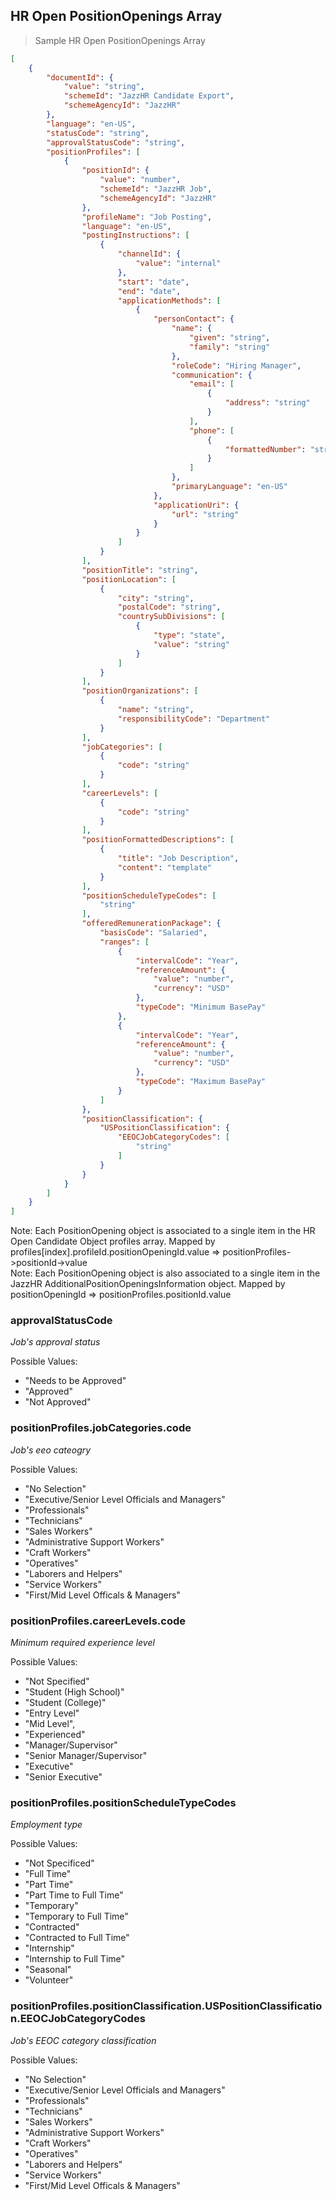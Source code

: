 ## HR Open PositionOpenings Array

> Sample HR Open PositionOpenings Array

```json
[
    {
        "documentId": {
            "value": "string",
            "schemeId": "JazzHR Candidate Export",
            "schemeAgencyId": "JazzHR"
        },
        "language": "en-US",
        "statusCode": "string",
        "approvalStatusCode": "string",
        "positionProfiles": [
            {
                "positionId": {
                    "value": "number",
                    "schemeId": "JazzHR Job",
                    "schemeAgencyId": "JazzHR"
                },
                "profileName": "Job Posting",
                "language": "en-US",
                "postingInstructions": [
                    {
                        "channelId": {
                            "value": "internal"
                        },
                        "start": "date",
                        "end": "date",
                        "applicationMethods": [
                            {
                                "personContact": {
                                    "name": {
                                        "given": "string",
                                        "family": "string"
                                    },
                                    "roleCode": "Hiring Manager",
                                    "communication": {
                                        "email": [
                                            {
                                                "address": "string"
                                            }
                                        ],
                                        "phone": [
                                            {
                                                "formattedNumber": "string"
                                            }
                                        ]
                                    },
                                    "primaryLanguage": "en-US"
                                },
                                "applicationUri": {
                                    "url": "string"
                                }
                            }
                        ]
                    }
                ],
                "positionTitle": "string",
                "positionLocation": [
                    {
                        "city": "string",
                        "postalCode": "string",
                        "countrySubDivisions": [
                            {
                                "type": "state",
                                "value": "string"
                            }
                        ]
                    }
                ],
                "positionOrganizations": [
                    {
                        "name": "string",
                        "responsibilityCode": "Department"
                    }
                ],
                "jobCategories": [
                    {
                        "code": "string"
                    }
                ],
                "careerLevels": [
                    {
                        "code": "string"
                    }
                ],
                "positionFormattedDescriptions": [
                    {
                        "title": "Job Description",
                        "content": "template"
                    }
                ],
                "positionScheduleTypeCodes": [
                    "string"
                ],
                "offeredRemunerationPackage": {
                    "basisCode": "Salaried",
                    "ranges": [
                        {
                            "intervalCode": "Year",
                            "referenceAmount": {
                                "value": "number",
                                "currency": "USD"
                            },
                            "typeCode": "Minimum BasePay"
                        },
                        {
                            "intervalCode": "Year",
                            "referenceAmount": {
                                "value": "number",
                                "currency": "USD"
                            },
                            "typeCode": "Maximum BasePay"
                        }
                    ]
                },
                "positionClassification": {
                    "USPositionClassification": {
                        "EEOCJobCategoryCodes": [
                            "string"
                        ]
                    }
                }
            }
        ]
    }
]
```

<aside class="notice">
Note: Each PositionOpening object is associated to a single item in the HR Open Candidate Object profiles array. Mapped by profiles[index].profileId.positionOpeningId.value => positionProfiles->positionId->value
</aside>

<aside class="notice">
Note: Each PositionOpening object is also associated to a single item in the JazzHR AdditionalPositionOpeningsInformation object. Mapped by positionOpeningId => positionProfiles.positionId.value
</aside>

### approvalStatusCode

*Job's approval status*

Possible Values:

- "Needs to be Approved"
- "Approved"
- "Not Approved"

### positionProfiles.jobCategories.code

*Job's eeo cateogry*

Possible Values:

- "No Selection"
- "Executive/Senior Level Officials and Managers"
- "Professionals"
- "Technicians"
- "Sales Workers"
- "Administrative Support Workers"
- "Craft Workers"
- "Operatives"
- "Laborers and Helpers"
- "Service Workers"
- "First/Mid Level Officals & Managers"

### positionProfiles.careerLevels.code

*Minimum required experience level*

Possible Values:

- "Not Specified"
- "Student (High School)"
- "Student (College)"
- "Entry Level"
- "Mid Level",
- "Experienced"
- "Manager/Supervisor"
- "Senior Manager/Supervisor"
- "Executive"
- "Senior Executive"

### positionProfiles.positionScheduleTypeCodes

*Employment type*

Possible Values:

- "Not Specificed"
- "Full Time"
- "Part Time"
- "Part Time to Full Time"
- "Temporary"
- "Temporary to Full Time"
- "Contracted"
- "Contracted to Full Time"
- "Internship"
- "Internship to Full Time"
- "Seasonal"
- "Volunteer"

### positionProfiles.positionClassification.USPositionClassification.EEOCJobCategoryCodes

*Job's EEOC category classification*

Possible Values:

- "No Selection"
- "Executive/Senior Level Officials and Managers"
- "Professionals"
- "Technicians"
- "Sales Workers"
- "Administrative Support Workers"
- "Craft Workers"
- "Operatives"
- "Laborers and Helpers"
- "Service Workers"
- "First/Mid Level Officals & Managers"
